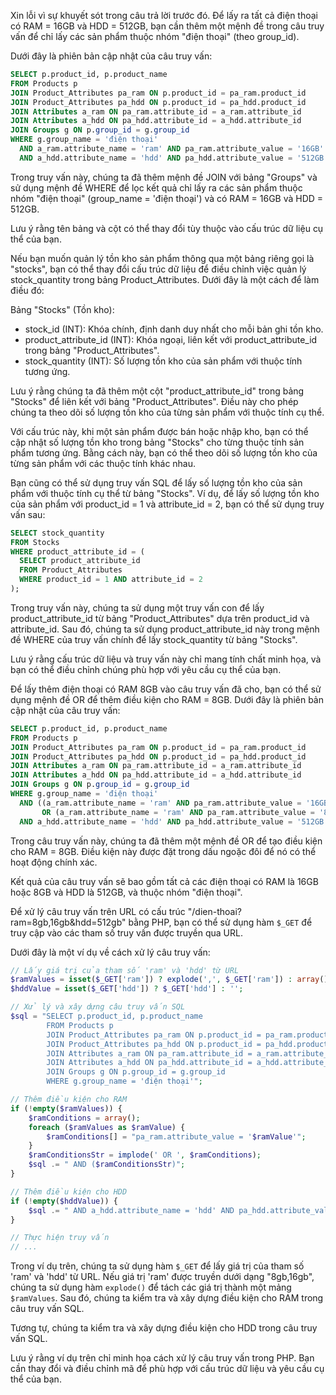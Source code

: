 Xin lỗi vì sự khuyết sót trong câu trả lời trước đó. Để lấy ra tất cả điện thoại có RAM = 16GB và HDD = 512GB, bạn cần thêm một mệnh đề trong câu truy vấn để chỉ lấy các sản phẩm thuộc nhóm "điện thoại" (theo group_id).

Dưới đây là phiên bản cập nhật của câu truy vấn:

```sql
SELECT p.product_id, p.product_name
FROM Products p
JOIN Product_Attributes pa_ram ON p.product_id = pa_ram.product_id
JOIN Product_Attributes pa_hdd ON p.product_id = pa_hdd.product_id
JOIN Attributes a_ram ON pa_ram.attribute_id = a_ram.attribute_id
JOIN Attributes a_hdd ON pa_hdd.attribute_id = a_hdd.attribute_id
JOIN Groups g ON p.group_id = g.group_id
WHERE g.group_name = 'điện thoại'
  AND a_ram.attribute_name = 'ram' AND pa_ram.attribute_value = '16GB'
  AND a_hdd.attribute_name = 'hdd' AND pa_hdd.attribute_value = '512GB';
```

Trong truy vấn này, chúng ta đã thêm mệnh đề JOIN với bảng "Groups" và sử dụng mệnh đề WHERE để lọc kết quả chỉ lấy ra các sản phẩm thuộc nhóm "điện thoại" (group_name = 'điện thoại') và có RAM = 16GB và HDD = 512GB.

Lưu ý rằng tên bảng và cột có thể thay đổi tùy thuộc vào cấu trúc dữ liệu cụ thể của bạn.



Nếu bạn muốn quản lý tồn kho sản phẩm thông qua một bảng riêng gọi là "stocks", bạn có thể thay đổi cấu trúc dữ liệu để điều chỉnh việc quản lý stock_quantity trong bảng Product_Attributes. Dưới đây là một cách để làm điều đó:

Bảng "Stocks" (Tồn kho):
- stock_id (INT): Khóa chính, định danh duy nhất cho mỗi bản ghi tồn kho.
- product_attribute_id (INT): Khóa ngoại, liên kết với product_attribute_id trong bảng "Product_Attributes".
- stock_quantity (INT): Số lượng tồn kho của sản phẩm với thuộc tính tương ứng.

Lưu ý rằng chúng ta đã thêm một cột "product_attribute_id" trong bảng "Stocks" để liên kết với bảng "Product_Attributes". Điều này cho phép chúng ta theo dõi số lượng tồn kho của từng sản phẩm với thuộc tính cụ thể.

Với cấu trúc này, khi một sản phẩm được bán hoặc nhập kho, bạn có thể cập nhật số lượng tồn kho trong bảng "Stocks" cho từng thuộc tính sản phẩm tương ứng. Bằng cách này, bạn có thể theo dõi số lượng tồn kho của từng sản phẩm với các thuộc tính khác nhau.

Bạn cũng có thể sử dụng truy vấn SQL để lấy số lượng tồn kho của sản phẩm với thuộc tính cụ thể từ bảng "Stocks". Ví dụ, để lấy số lượng tồn kho của sản phẩm với product_id = 1 và attribute_id = 2, bạn có thể sử dụng truy vấn sau:

```sql
SELECT stock_quantity
FROM Stocks
WHERE product_attribute_id = (
  SELECT product_attribute_id
  FROM Product_Attributes
  WHERE product_id = 1 AND attribute_id = 2
);
```

Trong truy vấn này, chúng ta sử dụng một truy vấn con để lấy product_attribute_id từ bảng "Product_Attributes" dựa trên product_id và attribute_id. Sau đó, chúng ta sử dụng product_attribute_id này trong mệnh đề WHERE của truy vấn chính để lấy stock_quantity từ bảng "Stocks".

Lưu ý rằng cấu trúc dữ liệu và truy vấn này chỉ mang tính chất minh họa, và bạn có thể điều chỉnh chúng phù hợp với yêu cầu cụ thể của bạn.


Để lấy thêm điện thoại có RAM 8GB vào câu truy vấn đã cho, bạn có thể sử dụng mệnh đề OR để thêm điều kiện cho RAM = 8GB. Dưới đây là phiên bản cập nhật của câu truy vấn:

```sql
SELECT p.product_id, p.product_name
FROM Products p
JOIN Product_Attributes pa_ram ON p.product_id = pa_ram.product_id
JOIN Product_Attributes pa_hdd ON p.product_id = pa_hdd.product_id
JOIN Attributes a_ram ON pa_ram.attribute_id = a_ram.attribute_id
JOIN Attributes a_hdd ON pa_hdd.attribute_id = a_hdd.attribute_id
JOIN Groups g ON p.group_id = g.group_id
WHERE g.group_name = 'điện thoại'
  AND ((a_ram.attribute_name = 'ram' AND pa_ram.attribute_value = '16GB')
       OR (a_ram.attribute_name = 'ram' AND pa_ram.attribute_value = '8GB'))
  AND a_hdd.attribute_name = 'hdd' AND pa_hdd.attribute_value = '512GB';
```

Trong câu truy vấn này, chúng ta đã thêm một mệnh đề OR để tạo điều kiện cho RAM = 8GB. Điều kiện này được đặt trong dấu ngoặc đôi để nó có thể hoạt động chính xác.

Kết quả của câu truy vấn sẽ bao gồm tất cả các điện thoại có RAM là 16GB hoặc 8GB và HDD là 512GB, và thuộc nhóm "điện thoại".


Để xử lý câu truy vấn trên URL có cấu trúc "/dien-thoai?ram=8gb,16gb&hdd=512gb" bằng PHP, bạn có thể sử dụng hàm `$_GET` để truy cập vào các tham số truy vấn được truyền qua URL.

Dưới đây là một ví dụ về cách xử lý câu truy vấn:

```php
// Lấy giá trị của tham số 'ram' và 'hdd' từ URL
$ramValues = isset($_GET['ram']) ? explode(',', $_GET['ram']) : array();
$hddValue = isset($_GET['hdd']) ? $_GET['hdd'] : '';

// Xử lý và xây dựng câu truy vấn SQL
$sql = "SELECT p.product_id, p.product_name
        FROM Products p
        JOIN Product_Attributes pa_ram ON p.product_id = pa_ram.product_id
        JOIN Product_Attributes pa_hdd ON p.product_id = pa_hdd.product_id
        JOIN Attributes a_ram ON pa_ram.attribute_id = a_ram.attribute_id
        JOIN Attributes a_hdd ON pa_hdd.attribute_id = a_hdd.attribute_id
        JOIN Groups g ON p.group_id = g.group_id
        WHERE g.group_name = 'điện thoại'";

// Thêm điều kiện cho RAM
if (!empty($ramValues)) {
    $ramConditions = array();
    foreach ($ramValues as $ramValue) {
        $ramConditions[] = "pa_ram.attribute_value = '$ramValue'";
    }
    $ramConditionsStr = implode(' OR ', $ramConditions);
    $sql .= " AND ($ramConditionsStr)";
}

// Thêm điều kiện cho HDD
if (!empty($hddValue)) {
    $sql .= " AND a_hdd.attribute_name = 'hdd' AND pa_hdd.attribute_value = '$hddValue'";
}

// Thực hiện truy vấn
// ...
```

Trong ví dụ trên, chúng ta sử dụng hàm `$_GET` để lấy giá trị của tham số 'ram' và 'hdd' từ URL. Nếu giá trị 'ram' được truyền dưới dạng "8gb,16gb", chúng ta sử dụng hàm `explode()` để tách các giá trị thành một mảng `$ramValues`. Sau đó, chúng ta kiểm tra và xây dựng điều kiện cho RAM trong câu truy vấn SQL.

Tương tự, chúng ta kiểm tra và xây dựng điều kiện cho HDD trong câu truy vấn SQL.

Lưu ý rằng ví dụ trên chỉ minh họa cách xử lý câu truy vấn trong PHP. Bạn cần thay đổi và điều chỉnh mã để phù hợp với cấu trúc dữ liệu và yêu cầu cụ thể của bạn.
